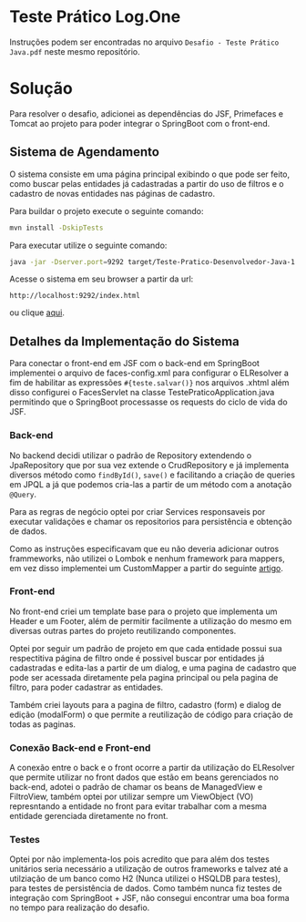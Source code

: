 # Teste Prático Log.One

Instruções podem ser encontradas no arquivo ```Desafio - Teste Prático Java.pdf``` neste mesmo repositório.

# Solução

Para resolver o desafio, adicionei as dependências do JSF, Primefaces e Tomcat ao projeto para poder integrar o SpringBoot com o front-end.

## Sistema de Agendamento

O sistema consiste em uma página principal exibindo o que pode ser feito, como buscar pelas entidades já cadastradas a partir do uso de filtros e o cadastro de novas entidades nas páginas de cadastro.

Para buildar o projeto execute o seguinte comando:
``` bash 
mvn install -DskipTests
```

Para executar utilize o seguinte comando:
``` bash 
java -jar -Dserver.port=9292 target/Teste-Pratico-Desenvolvedor-Java-1.0.0.jar
```

Acesse o sistema em seu browser a partir da url:
```url
http://localhost:9292/index.html
```
ou clique [aqui](http://localhost:9292/index.html).

## Detalhes da Implementação do Sistema
Para conectar o front-end em JSF com o back-end em SpringBoot implementei o arquivo de faces-config.xml para configurar o ELResolver a fim de habilitar as expressões ```#{teste.salvar()}``` 
nos arquivos .xhtml além disso configurei o FacesServlet na classe TestePraticoApplication.java permitindo que o SpringBoot processasse os requests do ciclo de vida do JSF.

### Back-end

No backend decidi utilizar o padrão de Repository extendendo o JpaRepository que por sua vez extende o CrudRepository e já implementa diversos método como ```findById()```, ```save()``` 
e facilitando a criação de queries em JPQL a já que podemos cria-las a partir de um método com a anotação ```@Query```.

Para as regras de negócio optei por criar Services responsaveis por executar validações e chamar os repositorios para persistência e obtenção de dados.

Como as instruções especificavam que eu não deveria adicionar outros frammeworks, não utilizei o Lombok e nenhum framework para mappers, em vez disso implementei
um CustomMapper a partir do seguinte [artigo](https://medium.com/@halillbaydar/custom-class-mapper-in-java-9f78258c00).

### Front-end

No front-end criei um template base para o projeto que implementa um Header e um Footer, além de permitir facilmente a utilização do mesmo em diversas outras partes do projeto reutilizando componentes.

Optei por seguir um padrão de projeto em que cada entidade possui sua respectitiva página de filtro onde é possivel buscar por entidades já cadastradas e edita-las a partir de um dialog,
e uma pagina de cadastro que pode ser acessada diretamente pela pagina principal ou pela pagina de filtro, para poder cadastrar as entidades.

Também criei layouts para a pagina de filtro, cadastro (form) e dialog de edição (modalForm) o que permite a reutilização de código para criação de todas as paginas.

### Conexão Back-end e Front-end

A conexão entre o back e o front ocorre a partir da utilização do ELResolver que permite utilizar no front dados que estão em beans gerenciados no back-end,
adotei o padrão de chamar os beans de ManagedView e FiltroView, também optei por utilizar sempre um ViewObject (VO) represntando a entidade no front para evitar
trabalhar com a mesma entidade gerenciada diretamente no front.

### Testes

Optei por não implementa-los pois acredito que para além dos testes unitários seria necessário a utilização de outros frameworks e talvez até a utilziação de um banco como H2 (Nunca utilizei o HSQLDB para testes),
para testes de persistência de dados. Como também nunca fiz testes de integração com SpringBoot + JSF, não consegui encontrar uma boa forma no tempo para realização do desafio.
